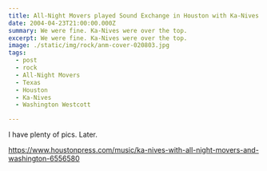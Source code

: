 ```yaml
---
title: All-Night Movers played Sound Exchange in Houston with Ka-Nives
date: 2004-04-23T21:00:00.000Z
summary: We were fine. Ka-Nives were over the top.
excerpt: We were fine. Ka-Nives were over the top.
image: ./static/img/rock/anm-cover-020803.jpg
tags:
  - post
  - rock
  - All-Night Movers
  - Texas
  - Houston
  - Ka-Nives
  - Washington Westcott

---
```


I have plenty of pics. Later.

https://www.houstonpress.com/music/ka-nives-with-all-night-movers-and-washington-6556580